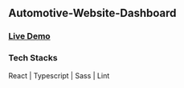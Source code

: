 ## Automotive-Website-Dashboard

### [Live Demo](https://yaoliu928.github.io/dealer-studio-dashboard/)

### Tech Stacks

React | Typescript | Sass | Lint
